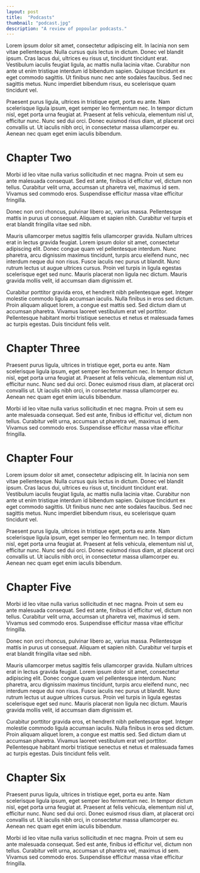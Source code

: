 ```yaml
---
layout: post
title:  "Podcasts"
thumbnail: "podcast.jpg"
description: "A review of popoular podcasts."
---
```


Lorem ipsum dolor sit amet, consectetur adipiscing elit. In lacinia non sem vitae pellentesque. Nulla cursus quis lectus in dictum. Donec vel blandit ipsum. Cras lacus dui, ultrices eu risus ut, tincidunt tincidunt erat. Vestibulum iaculis feugiat ligula, ac mattis nulla lacinia vitae. Curabitur non ante ut enim tristique interdum id bibendum sapien. Quisque tincidunt ex eget commodo sagittis. Ut finibus nunc nec ante sodales faucibus. Sed nec sagittis metus. Nunc imperdiet bibendum risus, eu scelerisque quam tincidunt vel.

Praesent purus ligula, ultrices in tristique eget, porta eu ante. Nam scelerisque ligula ipsum, eget semper leo fermentum nec. In tempor dictum nisl, eget porta urna feugiat at. Praesent at felis vehicula, elementum nisl ut, efficitur nunc. Nunc sed dui orci. Donec euismod risus diam, at placerat orci convallis ut. Ut iaculis nibh orci, in consectetur massa ullamcorper eu. Aenean nec quam eget enim iaculis bibendum.

# Chapter Two

Morbi id leo vitae nulla varius sollicitudin et nec magna. Proin ut sem eu ante malesuada consequat. Sed est ante, finibus id efficitur vel, dictum non tellus. Curabitur velit urna, accumsan ut pharetra vel, maximus id sem. Vivamus sed commodo eros. Suspendisse efficitur massa vitae efficitur fringilla.

Donec non orci rhoncus, pulvinar libero ac, varius massa. Pellentesque mattis in purus ut consequat. Aliquam et sapien nibh. Curabitur vel turpis et erat blandit fringilla vitae sed nibh.

Mauris ullamcorper metus sagittis felis ullamcorper gravida. Nullam ultrices erat in lectus gravida feugiat. Lorem ipsum dolor sit amet, consectetur adipiscing elit. Donec congue quam vel pellentesque interdum. Nunc pharetra, arcu dignissim maximus tincidunt, turpis arcu eleifend nunc, nec interdum neque dui non risus. Fusce iaculis nec purus ut blandit. Nunc rutrum lectus ut augue ultrices cursus. Proin vel turpis in ligula egestas scelerisque eget sed nunc. Mauris placerat non ligula nec dictum. Mauris gravida mollis velit, id accumsan diam dignissim et.

Curabitur porttitor gravida eros, et hendrerit nibh pellentesque eget. Integer molestie commodo ligula accumsan iaculis. Nulla finibus in eros sed dictum. Proin aliquam aliquet lorem, a congue est mattis sed. Sed dictum diam ut accumsan pharetra. Vivamus laoreet vestibulum erat vel porttitor. Pellentesque habitant morbi tristique senectus et netus et malesuada fames ac turpis egestas. Duis tincidunt felis velit.

# Chapter Three

Praesent purus ligula, ultrices in tristique eget, porta eu ante. Nam scelerisque ligula ipsum, eget semper leo fermentum nec. In tempor dictum nisl, eget porta urna feugiat at. Praesent at felis vehicula, elementum nisl ut, efficitur nunc. Nunc sed dui orci. Donec euismod risus diam, at placerat orci convallis ut. Ut iaculis nibh orci, in consectetur massa ullamcorper eu. Aenean nec quam eget enim iaculis bibendum.

Morbi id leo vitae nulla varius sollicitudin et nec magna. Proin ut sem eu ante malesuada consequat. Sed est ante, finibus id efficitur vel, dictum non tellus. Curabitur velit urna, accumsan ut pharetra vel, maximus id sem. Vivamus sed commodo eros. Suspendisse efficitur massa vitae efficitur fringilla.

# Chapter Four

Lorem ipsum dolor sit amet, consectetur adipiscing elit. In lacinia non sem vitae pellentesque. Nulla cursus quis lectus in dictum. Donec vel blandit ipsum. Cras lacus dui, ultrices eu risus ut, tincidunt tincidunt erat. Vestibulum iaculis feugiat ligula, ac mattis nulla lacinia vitae. Curabitur non ante ut enim tristique interdum id bibendum sapien. Quisque tincidunt ex eget commodo sagittis. Ut finibus nunc nec ante sodales faucibus. Sed nec sagittis metus. Nunc imperdiet bibendum risus, eu scelerisque quam tincidunt vel.

Praesent purus ligula, ultrices in tristique eget, porta eu ante. Nam scelerisque ligula ipsum, eget semper leo fermentum nec. In tempor dictum nisl, eget porta urna feugiat at. Praesent at felis vehicula, elementum nisl ut, efficitur nunc. Nunc sed dui orci. Donec euismod risus diam, at placerat orci convallis ut. Ut iaculis nibh orci, in consectetur massa ullamcorper eu. Aenean nec quam eget enim iaculis bibendum.

# Chapter Five

Morbi id leo vitae nulla varius sollicitudin et nec magna. Proin ut sem eu ante malesuada consequat. Sed est ante, finibus id efficitur vel, dictum non tellus. Curabitur velit urna, accumsan ut pharetra vel, maximus id sem. Vivamus sed commodo eros. Suspendisse efficitur massa vitae efficitur fringilla.

Donec non orci rhoncus, pulvinar libero ac, varius massa. Pellentesque mattis in purus ut consequat. Aliquam et sapien nibh. Curabitur vel turpis et erat blandit fringilla vitae sed nibh.

Mauris ullamcorper metus sagittis felis ullamcorper gravida. Nullam ultrices erat in lectus gravida feugiat. Lorem ipsum dolor sit amet, consectetur adipiscing elit. Donec congue quam vel pellentesque interdum. Nunc pharetra, arcu dignissim maximus tincidunt, turpis arcu eleifend nunc, nec interdum neque dui non risus. Fusce iaculis nec purus ut blandit. Nunc rutrum lectus ut augue ultrices cursus. Proin vel turpis in ligula egestas scelerisque eget sed nunc. Mauris placerat non ligula nec dictum. Mauris gravida mollis velit, id accumsan diam dignissim et.

Curabitur porttitor gravida eros, et hendrerit nibh pellentesque eget. Integer molestie commodo ligula accumsan iaculis. Nulla finibus in eros sed dictum. Proin aliquam aliquet lorem, a congue est mattis sed. Sed dictum diam ut accumsan pharetra. Vivamus laoreet vestibulum erat vel porttitor. Pellentesque habitant morbi tristique senectus et netus et malesuada fames ac turpis egestas. Duis tincidunt felis velit.

# Chapter Six

Praesent purus ligula, ultrices in tristique eget, porta eu ante. Nam scelerisque ligula ipsum, eget semper leo fermentum nec. In tempor dictum nisl, eget porta urna feugiat at. Praesent at felis vehicula, elementum nisl ut, efficitur nunc. Nunc sed dui orci. Donec euismod risus diam, at placerat orci convallis ut. Ut iaculis nibh orci, in consectetur massa ullamcorper eu. Aenean nec quam eget enim iaculis bibendum.

Morbi id leo vitae nulla varius sollicitudin et nec magna. Proin ut sem eu ante malesuada consequat. Sed est ante, finibus id efficitur vel, dictum non tellus. Curabitur velit urna, accumsan ut pharetra vel, maximus id sem. Vivamus sed commodo eros. Suspendisse efficitur massa vitae efficitur fringilla.
